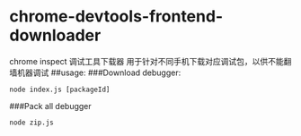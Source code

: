 # chrome-devtools-frontend-downloader
chrome inspect 调试工具下载器 用于针对不同手机下载对应调试包，以供不能翻墙机器调试
##usage:
###Download debugger:
```
node index.js [packageId]
```
###Pack all debugger
```
node zip.js
```